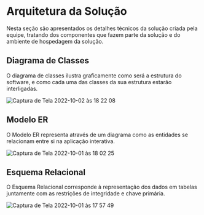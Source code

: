 # Arquitetura da Solução

Nesta seção são apresentados os detalhes técnicos da solução criada pela equipe, tratando dos componentes que fazem parte da solução e do ambiente de hospedagem da solução.

## Diagrama de Classes

O diagrama de classes ilustra graficamente como será a estrutura do software, e como cada uma das classes da sua estrutura estarão interligadas.

![Captura de Tela 2022-10-02 às 18 22 08](https://user-images.githubusercontent.com/98955531/193478073-bad7fb6e-bb77-40b3-9ced-908ed7f36a16.png)



## Modelo ER

O Modelo ER representa através de um diagrama como as entidades se relacionam entre si na aplicação interativa.

![Captura de Tela 2022-10-01 às 18 02 25](https://user-images.githubusercontent.com/98955531/193428246-56dd4437-0e96-4b22-b569-40ad1efa4a29.png)



## Esquema Relacional

O Esquema Relacional corresponde à representação dos dados em tabelas juntamente com as restrições de integridade e chave primária.

![Captura de Tela 2022-10-01 às 17 57 49](https://user-images.githubusercontent.com/98955531/193428090-b6dbb3b2-1b6f-4340-b2da-9545d342314f.png)
